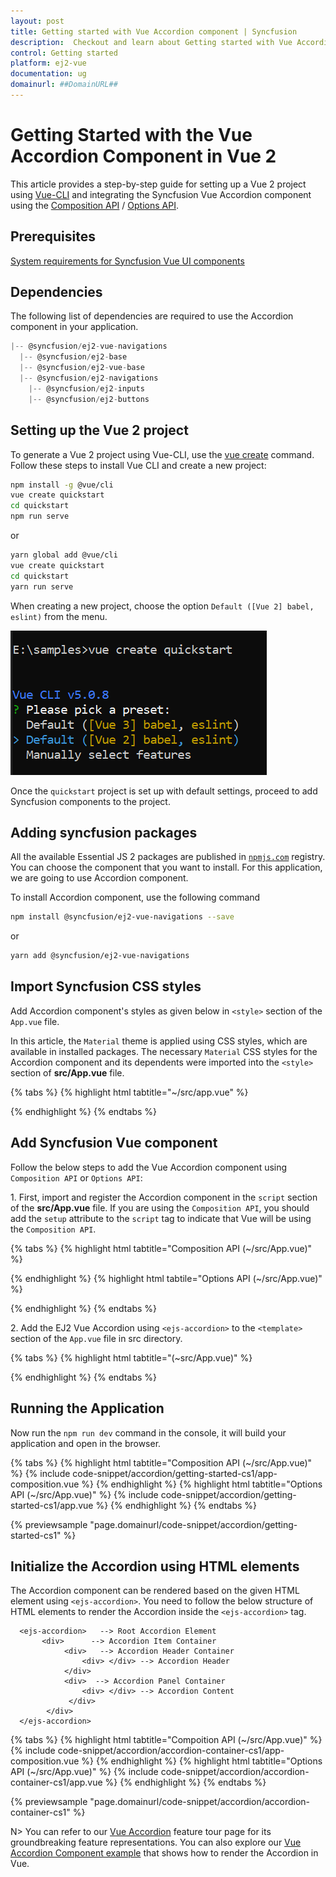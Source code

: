 ```yaml
---
layout: post
title: Getting started with Vue Accordion component | Syncfusion
description:  Checkout and learn about Getting started with Vue Accordion component of Syncfusion Essential JS 2 and more details.
control: Getting started 
platform: ej2-vue
documentation: ug
domainurl: ##DomainURL##
---
```


# Getting Started with the Vue Accordion Component in Vue 2

This article provides a step-by-step guide for setting up a Vue 2 project using [Vue-CLI](https://cli.vuejs.org/) and integrating the Syncfusion Vue Accordion component using the [Composition API](https://vuejs.org/guide/introduction.html#composition-api) / [Options API](https://vuejs.org/guide/introduction.html#options-api).

## Prerequisites

[System requirements for Syncfusion Vue UI components](https://ej2.syncfusion.com/vue/documentation/system-requirements)

## Dependencies

The following list of dependencies are required to use the Accordion component in your application.

```javascript
|-- @syncfusion/ej2-vue-navigations
  |-- @syncfusion/ej2-base
  |-- @syncfusion/ej2-vue-base
  |-- @syncfusion/ej2-navigations
    |-- @syncfusion/ej2-inputs
    |-- @syncfusion/ej2-buttons

```

## Setting up the Vue 2 project

To generate a Vue 2 project using Vue-CLI, use the [vue create](https://cli.vuejs.org/#getting-started) command. Follow these steps to install Vue CLI and create a new project:

```bash
npm install -g @vue/cli
vue create quickstart
cd quickstart
npm run serve
```

or

```bash
yarn global add @vue/cli
vue create quickstart
cd quickstart
yarn run serve
```

When creating a new project, choose the option `Default ([Vue 2] babel, eslint)` from the menu.

![Vue 2 project](../appearance/images/vue2-terminal.png)

Once the `quickstart` project is set up with default settings, proceed to add Syncfusion components to the project.

## Adding syncfusion packages

All the available Essential JS 2 packages are published in [`npmjs.com`](https://www.npmjs.com/~syncfusionorg) registry. You can choose the component that you want to install. For this application, we are going to use Accordion component.

To install Accordion component, use the following command

```bash
npm install @syncfusion/ej2-vue-navigations --save
```
or

```bash
yarn add @syncfusion/ej2-vue-navigations
```

## Import Syncfusion CSS styles

Add Accordion component's styles as given below in `<style>` section of the `App.vue` file.

In this article, the `Material` theme is applied using CSS styles, which are available in installed packages. The necessary `Material` CSS styles for the Accordion component and its dependents were imported into the `<style>` section of **src/App.vue** file.

{% tabs %}
{% highlight html tabtitle="~/src/app.vue" %}

<style>
  @import "../node_modules/@syncfusion/ej2-base/styles/material.css";
  @import "../node_modules/@syncfusion/ej2-vue-navigations/styles/material.css";
</style>

{% endhighlight %}
{% endtabs %}

## Add Syncfusion Vue component

Follow the below steps to add the Vue Accordion component using `Composition API` or `Options API`:

1\. First, import and register the Accordion component in the `script` section of the **src/App.vue** file. If you are using the `Composition API`, you should add the `setup` attribute to the `script` tag to indicate that Vue will be using the `Composition API`.

{% tabs %}
{% highlight html tabtitle="Composition API (~/src/App.vue)" %}

<script setup>
import {
  AccordionComponent as EjsAccordion, AccordionItemsDirective as EAccordionitems, AccordionItemDirective as EAccordionitem
} from "@syncfusion/ej2-vue-navigations";
</script>

{% endhighlight %}
{% highlight html tabtile="Options API (~/src/App.vue)" %}

<script>
import { AccordionComponent, AccordionItemDirective, AccordionItemsDirective } from '@syncfusion/ej2-vue-navigations';

export default {
  name: 'app',
  components: {
    'ejs-accordion': AccordionComponent
  },
}
</script>

{% endhighlight %}
{% endtabs %}

2\. Add the EJ2 Vue Accordion using `<ejs-accordion>` to the `<template>` section of the `App.vue` file in src directory.

{% tabs %}
{% highlight html tabtitle="(~src/App.vue)" %}

<template>
    <div id="app">
    <ejs-accordion >
            <e-accordionitems>
        <e-accordionitem expanded='true' header='ASP.NET' content='Microsoft ASP.NET is a set of technologies in the Microsoft .NET Framework for building Web applications and XML Web services.'></e-accordionitem>
        <e-accordionitem header='ASP.NET MVC' content='The Model-View-Controller (MVC) architectural pattern separates an application into three main components: the model, the view, and the controller.'></e-accordionitem>
        <e-accordionitem header='JavaScript' content='JavaScript (JS) is an interpreted computer programming language.It was originally implemented as part of web browsers so that client-side scripts could interact with the user, control the browser, communicate asynchronously, and alter the document content that was displayed.'></e-accordionitem>
      </e-accordionitems>
    </ejs-accordion>
  </div>
</template>

{% endhighlight %}
{% endtabs %}

## Running the Application

Now run the `npm run dev` command in the console, it will build your application and open in the browser.

{% tabs %}
{% highlight html tabtitle="Composition API (~/src/App.vue)" %}
{% include code-snippet/accordion/getting-started-cs1/app-composition.vue %}
{% endhighlight %}
{% highlight html tabtitle="Options API (~/src/App.vue)" %}
{% include code-snippet/accordion/getting-started-cs1/app.vue %}
{% endhighlight %}
{% endtabs %}
        
{% previewsample "page.domainurl/code-snippet/accordion/getting-started-cs1" %}

## Initialize the Accordion using HTML elements

The Accordion component can be rendered based on the given HTML element using `<ejs-accordion>`. You need to follow the below structure of HTML elements to render the Accordion inside the `<ejs-accordion>` tag.

```
  <ejs-accordion>   --> Root Accordion Element
       <div>      --> Accordion Item Container
            <div>   --> Accordion Header Container
                <div> </div> --> Accordion Header
            </div>
            <div>  --> Accordion Panel Container
                <div> </div> --> Accordion Content
             </div>
        </div>
  </ejs-accordion>
```

{% tabs %}
{% highlight html tabtitle="Compoition API (~/src/App.vue)" %}
{% include code-snippet/accordion/accordion-container-cs1/app-composition.vue %}
{% endhighlight %}
{% highlight html tabtitle="Options API (~/src/App.vue)" %}
{% include code-snippet/accordion/accordion-container-cs1/app.vue %}
{% endhighlight %}
{% endtabs %}
        
{% previewsample "page.domainurl/code-snippet/accordion/accordion-container-cs1" %}

N> You can refer to our [Vue Accordion](https://www.syncfusion.com/vue-ui-components/vue-accordion) feature tour page for its groundbreaking feature representations. You can also explore our [Vue Accordion Component example](https://ej2.syncfusion.com/vue/demos/#/material/accordion/default.html) that shows how to render the Accordion in Vue.
